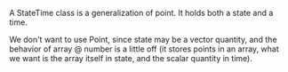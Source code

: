 A StateTime class is a generalization of point. It holds both a state and a time.

We don't want to  use Point, since state may be a vector quantity, and the behavior of array @ number is a little off (it stores points in an array, what we want is the array itself in state, and the scalar quantity in time).